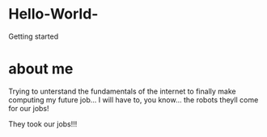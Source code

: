 # Hello-World-
Getting started

# about me

Trying to unterstand the fundamentals of the internet to finally make computing my future job... I will have to, you know... the robots theyll come for our jobs!

They took our jobs!!!
